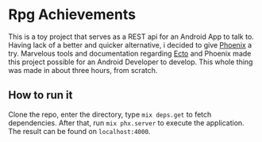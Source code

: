 # Rpg Achievements 

This is a toy project that serves as a REST api for an Android App to talk to. Having lack of a better and quicker alternative, i decided to give [Phoenix](https://www.phoenixframework.org/) a try. Marvelous tools and documentation regarding [Ecto](https://hexdocs.pm/ecto/Ecto.html) and Phoenix made this project possible for an Android Developer to develop. This whole thing was made in about three hours, from scratch.

## How to run it

Clone the repo, enter the directory, type `mix deps.get` to fetch dependencies. After that, run `mix phx.server` to execute the application. The result can be found on `localhost:4000`.
